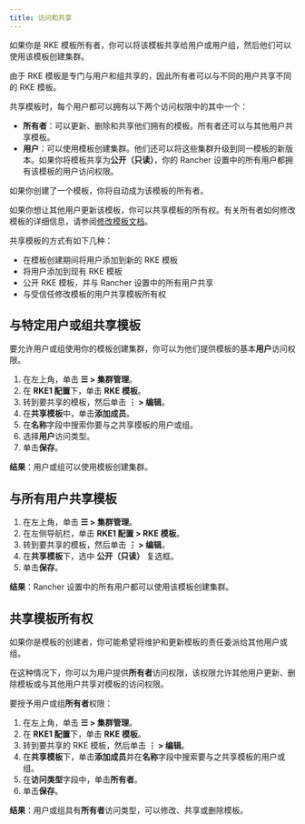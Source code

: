 ```yaml
---
title: 访问和共享
---
```


如果你是 RKE 模板所有者，你可以将该模板共享给用户或用户组，然后他们可以使用该模板创建集群。

由于 RKE 模板是专门与用户和组共享的，因此所有者可以与不同的用户共享不同的 RKE 模板。

共享模板时，每个用户都可以拥有以下两个访问权限中的其中一个：

- **所有者**：可以更新、删除和共享他们拥有的模板。所有者还可以与其他用户共享模板。
- **用户**：可以使用模板创建集群。他们还可以将这些集群升级到同一模板的新版本。如果你将模板共享为**公开（只读）**，你的 Rancher 设置中的所有用户都拥有该模板的用户访问权限。

如果你创建了一个模板，你将自动成为该模板的所有者。

如果你想让其他用户更新该模板，你可以共享模板的所有权。有关所有者如何修改模板的详细信息，请参阅[修改模板文档](manage-rke1-templates.md)。

共享模板的方式有如下几种：

- 在模板创建期间将用户添加到新的 RKE 模板
- 将用户添加到现有 RKE 模板
- 公开 RKE 模板，并与 Rancher 设置中的所有用户共享
- 与受信任修改模板的用户共享模板所有权

## 与特定用户或组共享模板

要允许用户或组使用你的模板创建集群，你可以为他们提供模板的基本**用户**访问权限。

1. 在左上角，单击 **☰ > 集群管理**。
1. 在 **RKE1 配置**下，单击 **RKE 模板**。
1. 转到要共享的模板，然后单击 **⋮ > 编辑**。
1. 在**共享模板**中，单击**添加成员**。
1. 在**名称**字段中搜索你要与之共享模板的用户或组。
1. 选择**用户**访问类型。
1. 单击**保存**。

**结果**：用户或组可以使用模板创建集群。

## 与所有用户共享模板

1. 在左上角，单击 **☰ > 集群管理**。
1. 在左侧导航栏，单击 **RKE1 配置 > RKE 模板**。
1. 转到要共享的模板，然后单击 **⋮ > 编辑**。
1. 在**共享模板**下，选中 **公开（只读）** 复选框。
1. 单击**保存**。

**结果**：Rancher 设置中的所有用户都可以使用该模板创建集群。

## 共享模板所有权

如果你是模板的创建者，你可能希望将维护和更新模板的责任委派给其他用户或组。

在这种情况下，你可以为用户提供**所有者**访问权限，该权限允许其他用户更新、删除模板或与其他用户共享对模板的访问权限。

要授予用户或组**所有者**权限：

1. 在左上角，单击 **☰ > 集群管理**。
1. 在 **RKE1 配置**下，单击 **RKE 模板**。
1. 转到要共享的 RKE 模板，然后单击 **⋮ > 编辑**。
1. 在**共享模板**下，单击**添加成员**并在**名称**字段中搜索要与之共享模板的用户或组。
1. 在**访问类型**字段中，单击**所有者**。
1. 单击**保存**。

**结果**：用户或组具有**所有者**访问类型，可以修改、共享或删除模板。